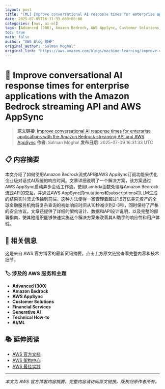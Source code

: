 ```yaml
---
layout: post
title: "[ML] Improve conversational AI response times for enterprise applications with the Amazon Bedrock streaming API and AWS AppSync"
date: 2025-07-09T16:31:33.000+00:00
categories: [aws, ai-ml]
tags: [Advanced (300), Amazon Bedrock, AWS AppSync, Customer Solutions, Financial Services, Generative AI, Technical How-to, AIML]
toc: true
math: false
author: "AWS Blog 摘要"
original_author: "Salman Moghal"
original_link: "https://aws.amazon.com/blogs/machine-learning/improve-conversational-ai-response-times-for-enterprise-applications-with-the-amazon-bedrock-streaming-api-and-aws-appsync/"
---
```


# 🤖 Improve conversational AI response times for enterprise applications with the Amazon Bedrock streaming API and AWS AppSync

> **原文链接**: [Improve conversational AI response times for enterprise applications with the Amazon Bedrock streaming API and AWS AppSync](https://aws.amazon.com/blogs/machine-learning/improve-conversational-ai-response-times-for-enterprise-applications-with-the-amazon-bedrock-streaming-api-and-aws-appsync/)
> **作者**: Salman Moghal
> **发布日期**: 2025-07-09 16:31:33 UTC

## 📋 内容摘要

本文介绍了如何使用Amazon Bedrock流式API和AWS AppSync订阅功能来优化企业级对话式AI系统的响应时间。文章详细说明了一个解决方案，该方案通过AWS AppSync启动异步会话工作流，使用Lambda函数处理与Amazon Bedrock流式API的交互，并通过AWS AppSync的mutations和subscriptions将LLM生成的结果实时流式传输到前端。这种方法使得一家管理着超过1.5万亿美元资产的全球金融服务机构将复杂查询的初始响应时间从10秒减少到2-3秒，同时保持了严格的安全协议。文章还提供了详细的架构设计、数据和API设计说明，以及完整的部署指南，使其他组织能够快速实施这个解决方案来改善其AI助手的响应性和用户体验。

## 🔗 相关信息

这是来自 AWS 官方博客的最新资讯摘要。点击上方原文链接查看完整内容和技术细节。

### 🏷️ 涉及的 AWS 服务和主题

- **Advanced (300)**
- **Amazon Bedrock**
- **AWS AppSync**
- **Customer Solutions**
- **Financial Services**
- **Generative AI**
- **Technical How-to**
- **AI/ML**

## 📚 延伸阅读

- [AWS 官方文档](https://docs.aws.amazon.com/)
- [AWS 架构中心](https://aws.amazon.com/architecture/)
- [AWS 最佳实践](https://aws.amazon.com/architecture/well-architected/)

---

*本文为 AWS 官方博客内容摘要，完整内容请访问原文链接。版权归原作者所有。*